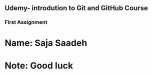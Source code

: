 ## Udemy- introdution to Git and GitHub Course
### First Assignment

# Name: Saja Saadeh
# Note: Good luck
